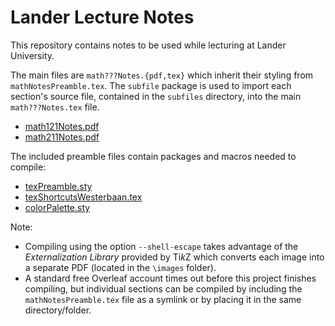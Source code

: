 # Lander Lecture Notes
This repository contains notes to be used while lecturing at Lander University.

The main files are `math???Notes.{pdf,tex}` which inherit their styling from `mathNotesPreamble.tex`. The `subfile` package is used to import each section's source file, contained in the `subfiles` directory, into the main `math???Notes.tex` file.

* [math121Notes.pdf](https://github.com/pwesterbaan/lander_lecture_notes/raw/main/math121Notes.pdf)
* [math211Notes.pdf](https://github.com/pwesterbaan/lander_lecture_notes/raw/main/math211Notes.pdf)

The included preamble files contain packages and macros needed to compile:

* [texPreamble.sty](https://github.com/pwesterbaan/scripts/blob/master/texmf/tex/latex/local/texPreamble.sty)
* [texShortcutsWesterbaan.tex](https://github.com/pwesterbaan/scripts/blob/master/texmf/tex/latex/local/texShortcutsWesterbaan.tex)
* [colorPalette.sty](https://github.com/pwesterbaan/scripts/blob/master/texmf/tex/latex/local/colorPalette.sty)

Note:

* Compiling using the option ```--shell-escape``` takes advantage of the *Externalization Library* provided by Ti*k*Z which converts each image into a separate PDF (located in the ```\images``` folder).
* A standard free Overleaf account times out before this project finishes compiling, but individual sections can be compiled by including the ```mathNotesPreamble.tex``` file as a symlink or by placing it in the same directory/folder.